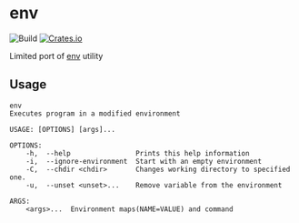 # env

![Build](https://github.com/DoumanAsh/env.rs/workflows/Rust/badge.svg?branch=master)
[![Crates.io](https://img.shields.io/crates/v/env-cli.svg)](https://crates.io/crates/env-cli)

Limited port of [env](http://man7.org/linux/man-pages/man1/env.1.html) utility

## Usage

```
env
Executes program in a modified environment

USAGE: [OPTIONS] [args]...

OPTIONS:
    -h,  --help                Prints this help information
    -i,  --ignore-environment  Start with an empty environment
    -C,  --chdir <chdir>       Changes working directory to specified one.
    -u,  --unset <unset>...    Remove variable from the environment

ARGS:
    <args>...  Environment maps(NAME=VALUE) and command
```
